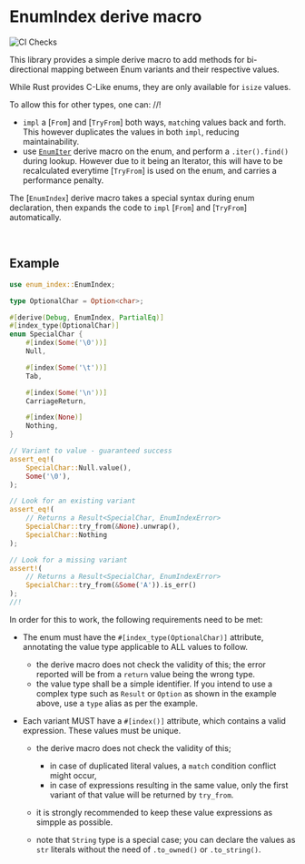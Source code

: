 # EnumIndex derive macro

![CI Checks](https://github.com/denwong47/enum_index/actions/workflows/CI.yml/badge.svg?branch=main)

This library provides a simple derive macro to add methods for bi-directional mapping between Enum variants and their respective values.

While Rust provides C-Like enums, they are only available for `isize` values.

To allow this for other types, one can:
//!
- `impl` a [`From`] and [`TryFrom`] both ways, `match`ing values back and forth.
  This however duplicates the values in both `impl`, reducing maintainability.
- use [`EnumIter`] derive macro on the enum, and perform a `.iter().find()` during
  lookup. However due to it being an Iterator, this will have to be recalculated
  everytime [`TryFrom`] is used on the enum, and carries a performance penalty.

[`EnumIter`]: https://docs.rs/strum/latest/strum/derive.EnumIter.html
[`.iter().find()`]: https://doc.rust-lang.org/std/iter/trait.Iterator.html#method.find

The [`EnumIndex`] derive macro takes a special syntax during enum declaration,
then expands the code to `impl` [`From`] and [`TryFrom`] automatically.

<br>

Example
-------

```rust
use enum_index::EnumIndex;

type OptionalChar = Option<char>;

#[derive(Debug, EnumIndex, PartialEq)]
#[index_type(OptionalChar)]
enum SpecialChar {
    #[index(Some('\0'))]
    Null,

    #[index(Some('\t'))]
    Tab,

    #[index(Some('\n'))]
    CarriageReturn,

    #[index(None)]
    Nothing,
}

// Variant to value - guaranteed success
assert_eq!(
    SpecialChar::Null.value(),
    Some('\0'),
);

// Look for an existing variant
assert_eq!(
    // Returns a Result<SpecialChar, EnumIndexError>
    SpecialChar::try_from(&None).unwrap(),
    SpecialChar::Nothing
);

// Look for a missing variant
assert!(
    // Returns a Result<SpecialChar, EnumIndexError>
    SpecialChar::try_from(&Some('A')).is_err()
);
//!
```

In order for this to work, the following requirements need to be met:

- The enum must have the `#[index_type(OptionalChar)]` attribute, annotating the
  value type applicable to ALL values to follow.

    - the derive macro does not check the validity of this; the error reported will
      be from a `return` value being the wrong type.
    - the value type shall be a simple identifier. If you intend to use a complex
      type such as `Result` or `Option` as shown in the example above, use a `type`
      alias as per the example.

- Each variant MUST have a `#[index()]` attribute, which contains a valid expression.
  These values must be unique.

    - the derive macro does not check the validity of this;

        - in case of duplicated literal values, a `match` condition conflict
          might occur,
        - in case of expressions resulting in the same value,
          only the first variant of that value will be returned by `try_from`.
    - it is strongly recommended to keep these value expressions as simpple as
      possible.
    - note that `String` type is a special case; you can declare the values as
      `str` literals without the need of `.to_owned()` or `.to_string()`.
